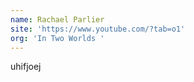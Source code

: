 ```yaml
---
name: Rachael Parlier
site: 'https://www.youtube.com/?tab=o1'
org: 'In Two Worlds '
---
```

uhifjoej
